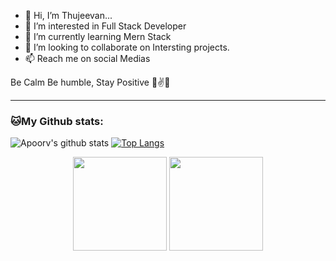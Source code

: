 - 👋 Hi, I’m Thujeevan... 
- 👀 I’m interested in Full Stack Developer
- 🌱 I’m currently learning Mern Stack
- 💞️ I’m looking to collaborate on Intersting projects.
- 📫 Reach me on social Medias

Be Calm Be humble, Stay Positive 🤙✌️💫 

---
### 🐱My Github stats:
![Apoorv's github stats](https://github-readme-stats.vercel.app/api?username=Thujeevan-Dev&show_icons=true&title_color=ffc857&icon_color=8ac926&text_color=daf7dc&bg_color=151515&hide=[stars])
[![Top Langs](https://github-readme-stats.vercel.app/api/top-langs/?username=Thujeevan-Dev&layout=compact&text_color=daf7dc&bg_color=151515)](https://github.com/Thujeevan-Dev/github-readme-stats)
<br>
<p align= "center">
  <img height= "150" src="https://github-readme-stats.vercel.app/api?username=Thujeevan-Dev&theme=react&show_icons=true&include_all_commits=true" />
  <img height= "150" src="https://github-readme-stats.vercel.app/api/top-langs/?username=Thujeevan-Dev&theme=react&layout=compact" />
</p>


<!---
Thujeevan-Dev/Thujeevan-Dev is a ✨ special ✨ repository because its `README.md` (this file) appears on your GitHub profile.
You can click the Preview link to take a look at your changes.
--->
